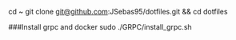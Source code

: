 cd ~
git clone git@github.com:JSebas95/dotfiles.git && cd dotfiles

###Install grpc and docker
sudo ./GRPC/install_grpc.sh
